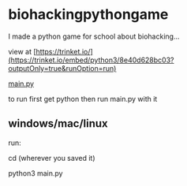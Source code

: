 # biohackingpythongame
I made a python game for school about biohacking...

view at [https://trinket.io/](https://trinket.io/embed/python3/8e40d628bc03?outputOnly=true&runOption=run)

[main.py](/main.py)

to run first get python then run main.py with it

## windows/mac/linux
 run:
 
 cd (wherever you saved it)
 
 python3 main.py
